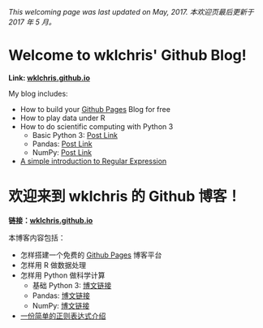 [myblog]: https://wklchris.github.io
[GithubPages]: https://pages.github.com/

*This welcoming page was last updated on May, 2017.
本欢迎页最后更新于 2017 年 5 月。*

# Welcome to wklchris' Github Blog!

**Link: [wklchris.github.io][myblog]**

My blog includes: 

- How to build your [Github Pages][GithubPages] Blog for free
- How to play data under R
- How to do scientific computing with Python 3
    - Basic Python 3: [Post Link](https://wklchris.github.io/Py3-basic.html)
    - Pandas: [Post Link](https://wklchris.github.io/Py3-pandas.html)
    - NumPy: [Post Link](https://wklchris.github.io/Py3-numpy.html)
- [A simple introduction to Regular Expression](https://wklchris.github.io/Regular-Expression.html)


# 欢迎来到 wklchris 的 Github 博客！

**链接：[wklchris.github.io][myblog]**

本博客内容包括：

- 怎样搭建一个免费的 [Github Pages][GithubPages] 博客平台
- 怎样用 R 做数据处理
- 怎样用 Python 做科学计算
    - 基础 Python 3: [博文链接](https://wklchris.github.io/Py3-basic.html)
    - Pandas: [博文链接](https://wklchris.github.io/Py3-pandas.html)
    - NumPy: [博文链接](https://wklchris.github.io/Py3-numpy.html)
- [一份简单的正则表达式介绍](https://wklchris.github.io/Regular-Expression.html)
